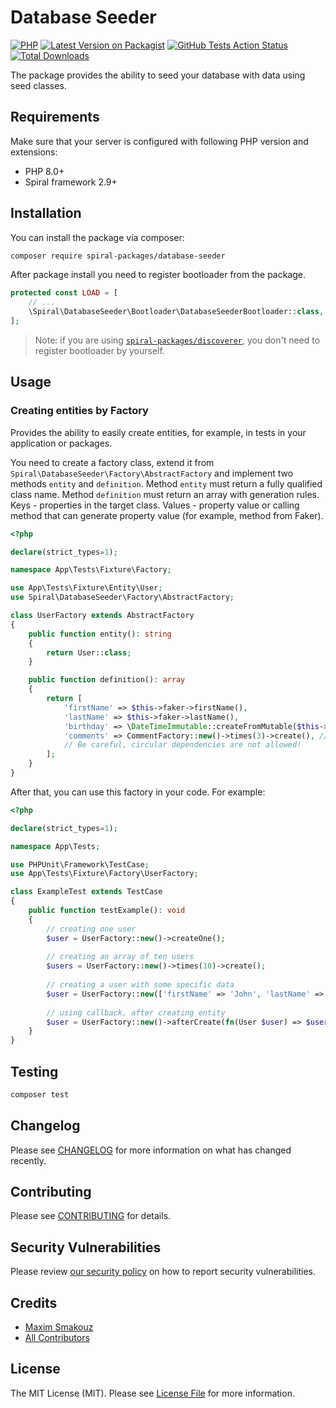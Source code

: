 # Database Seeder

[![PHP](https://img.shields.io/packagist/php-v/spiral-packages/database-seeder.svg?style=flat-square)](https://packagist.org/packages/spiral-packages/database-seeder)
[![Latest Version on Packagist](https://img.shields.io/packagist/v/spiral-packages/database-seeder.svg?style=flat-square)](https://packagist.org/packages/spiral-packages/database-seeder)
[![GitHub Tests Action Status](https://img.shields.io/github/workflow/status/spiral-packages/database-seeder/run-tests?label=tests&style=flat-square)](https://github.com/spiral-packages/database-seeder/actions?query=workflow%3Arun-tests+branch%3Amain)
[![Total Downloads](https://img.shields.io/packagist/dt/spiral-packages/database-seeder.svg?style=flat-square)](https://packagist.org/packages/spiral-packages/database-seeder)

The package provides the ability to seed your database with data using seed classes.

## Requirements

Make sure that your server is configured with following PHP version and extensions:

- PHP 8.0+
- Spiral framework 2.9+
 
## Installation

You can install the package via composer:

```bash
composer require spiral-packages/database-seeder
```

After package install you need to register bootloader from the package.

```php
protected const LOAD = [
    // ...
    \Spiral\DatabaseSeeder\Bootloader\DatabaseSeederBootloader::class,
];
```

> Note: if you are using [`spiral-packages/discoverer`](https://github.com/spiral-packages/discoverer), 
> you don't need to register bootloader by yourself.

## Usage

### Creating entities by Factory

Provides the ability to easily create entities, for example, in tests in your application or packages.

You need to create a factory class, extend it from `Spiral\DatabaseSeeder\Factory\AbstractFactory` and implement 
two methods `entity` and `definition`. Method `entity` must return a fully qualified class name. 
Method `definition` must return an array with generation rules. Keys - properties in the target class. 
Values - property value or calling method that can generate property value (for example, method from Faker).

```php
<?php

declare(strict_types=1);

namespace App\Tests\Fixture\Factory;

use App\Tests\Fixture\Entity\User;
use Spiral\DatabaseSeeder\Factory\AbstractFactory;

class UserFactory extends AbstractFactory
{
    public function entity(): string
    {
        return User::class;
    }

    public function definition(): array
    {
        return [
            'firstName' => $this->faker->firstName(),
            'lastName' => $this->faker->lastName(),
            'birthday' => \DateTimeImmutable::createFromMutable($this->faker->dateTime()),
            'comments' => CommentFactory::new()->times(3)->create(), // Can use other factories.
            // Be careful, circular dependencies are not allowed!
        ];
    }
}
```

After that, you can use this factory in your code. For example:
```php
<?php

declare(strict_types=1);

namespace App\Tests;

use PHPUnit\Framework\TestCase;
use App\Tests\Fixture\Factory\UserFactory;

class ExampleTest extends TestCase
{
    public function testExample(): void
    {
        // creating one user
        $user = UserFactory::new()->createOne();
        
        // creating an array of ten users
        $users = UserFactory::new()->times(10)->create();
        
        // creating a user with some specific data
        $user = UserFactory::new(['firstName' => 'John', 'lastName' => 'Doe'])->createOne();
    
        // using callback, after creating entity
        $user = UserFactory::new()->afterCreate(fn(User $user) => $user->firstName = 'Nick')->createOne();
    }
}
```

## Testing

```bash
composer test
```

## Changelog

Please see [CHANGELOG](CHANGELOG.md) for more information on what has changed recently.

## Contributing

Please see [CONTRIBUTING](.github/CONTRIBUTING.md) for details.

## Security Vulnerabilities

Please review [our security policy](../../security/policy) on how to report security vulnerabilities.

## Credits

- [Maxim Smakouz](https://github.com/spiral-packages)
- [All Contributors](../../contributors)

## License

The MIT License (MIT). Please see [License File](LICENSE) for more information.
